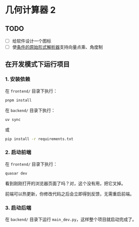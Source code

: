 # 几何计算器 2

## TODO

- [ ] 给软件设计一个图标
- [ ] 使[条件的原始形式解析器](backend/src/data/cond.py)支持向量点乘、角度制

## 在开发模式下运行项目

### 1. 安装依赖

在 `frontend/` 目录下执行：

```bash
pnpm install
```

在 `backend/` 目录下执行：

```bash
uv sync
```

或

```bash
pip install -r requirements.txt
```

### 2. 启动前端

在 `frontend/` 目录下执行：

```bash
quasar dev
```

看到刚刚打开的浏览器页面了吗？对，这个没有用，把它叉掉。

前端可以热更新，你修改代码之后会立即得到反馈，无需重启前端。

### 3. 启动后端

在 `backend/` 目录下运行 `main_dev.py`，这样整个项目就启动完成了。

